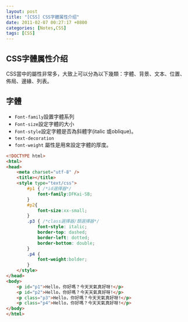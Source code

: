 ```yaml
---
layout: post
title: "[CSS] CSS字體属性介绍"
date: 2011-02-07 00:27:17 +0800
categories: [Notes,CSS]
tags: [CSS]
---
```


## CSS字體属性介绍
CSS當中的屬性非常多，大致上可以分為以下幾類：字體、背景、文本、位置、佈局、邊緣、列表。

## 字體 
- `Font-family`設置字體系列
- `Font-size`設定字體的大小
- `Font-style`設定字體是否為斜體字(italic 或oblique)。
- `text-decoration`
- `font-weight` 屬性是用來設定字體的厚度。

```html
<!DOCTYPE html>
<html>
<head>
    <meta charset="utf-8" />
    <title></title>
    <style type="text/css">
        #p1 { /*id選擇器*/
            font-family:DFKai-SB;
        }
        #p2{
            font-size:xx-small;
        }
        .p3 { /*class選擇器/類選擇器*/
            font-style: italic;
            border-top: dashed;
            border-left: dotted;
            border-bottom: double;
        }
        .p4 {
            font-weight:bolder;
        }
    </style>
</head>
<body>
    <p id="p1">Hello，你好嗎？今天天氣真好呀!</p>
    <p id="p2">Hello，你好嗎？今天天氣真好呀!</p>
    <p class="p3">Hello，你好嗎？今天天氣真好呀!</p>
    <p class="p4">Hello，你好嗎？今天天氣真好呀!</p>
</body>
</html>
```